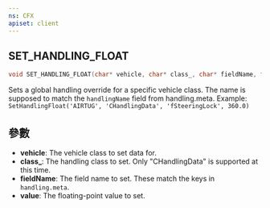 ```yaml
---
ns: CFX
apiset: client
---
```

## SET_HANDLING_FLOAT

```c
void SET_HANDLING_FLOAT(char* vehicle, char* class_, char* fieldName, float value);
```

Sets a global handling override for a specific vehicle class. The name is supposed to match the `handlingName` field from handling.meta.
Example: `SetHandlingFloat('AIRTUG', 'CHandlingData', 'fSteeringLock', 360.0)`

## 參數
* **vehicle**: The vehicle class to set data for.
* **class_**: The handling class to set. Only "CHandlingData" is supported at this time.
* **fieldName**: The field name to set. These match the keys in `handling.meta`.
* **value**: The floating-point value to set.

